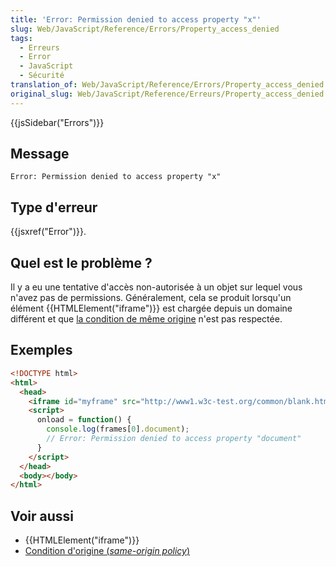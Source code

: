 ```yaml
---
title: 'Error: Permission denied to access property "x"'
slug: Web/JavaScript/Reference/Errors/Property_access_denied
tags:
  - Erreurs
  - Error
  - JavaScript
  - Sécurité
translation_of: Web/JavaScript/Reference/Errors/Property_access_denied
original_slug: Web/JavaScript/Reference/Erreurs/Property_access_denied
---
```

{{jsSidebar("Errors")}}

## Message

    Error: Permission denied to access property "x"

## Type d'erreur

{{jsxref("Error")}}.

## Quel est le problème ?

Il y a eu une tentative d'accès non-autorisée à un objet sur lequel vous n'avez pas de permissions. Généralement, cela se produit lorsqu'un élément {{HTMLElement("iframe")}} est chargée depuis un domaine différent et que [la condition de même origine](/fr/docs/Web/JavaScript/Same_origin_policy_for_JavaScript) n'est pas respectée.

## Exemples

```html
<!DOCTYPE html>
<html>
  <head>
    <iframe id="myframe" src="http://www1.w3c-test.org/common/blank.html"></iframe>
    <script>
      onload = function() {
        console.log(frames[0].document);
        // Error: Permission denied to access property "document"
      }
    </script>
  </head>
  <body></body>
</html>
```

## Voir aussi

- {{HTMLElement("iframe")}}
- [Condition d'origine (_same-origin policy_)](/fr/docs/Web/JavaScript/Same_origin_policy_for_JavaScript)
